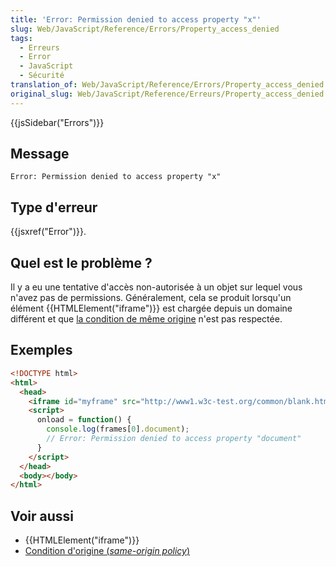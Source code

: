 ```yaml
---
title: 'Error: Permission denied to access property "x"'
slug: Web/JavaScript/Reference/Errors/Property_access_denied
tags:
  - Erreurs
  - Error
  - JavaScript
  - Sécurité
translation_of: Web/JavaScript/Reference/Errors/Property_access_denied
original_slug: Web/JavaScript/Reference/Erreurs/Property_access_denied
---
```

{{jsSidebar("Errors")}}

## Message

    Error: Permission denied to access property "x"

## Type d'erreur

{{jsxref("Error")}}.

## Quel est le problème ?

Il y a eu une tentative d'accès non-autorisée à un objet sur lequel vous n'avez pas de permissions. Généralement, cela se produit lorsqu'un élément {{HTMLElement("iframe")}} est chargée depuis un domaine différent et que [la condition de même origine](/fr/docs/Web/JavaScript/Same_origin_policy_for_JavaScript) n'est pas respectée.

## Exemples

```html
<!DOCTYPE html>
<html>
  <head>
    <iframe id="myframe" src="http://www1.w3c-test.org/common/blank.html"></iframe>
    <script>
      onload = function() {
        console.log(frames[0].document);
        // Error: Permission denied to access property "document"
      }
    </script>
  </head>
  <body></body>
</html>
```

## Voir aussi

- {{HTMLElement("iframe")}}
- [Condition d'origine (_same-origin policy_)](/fr/docs/Web/JavaScript/Same_origin_policy_for_JavaScript)
